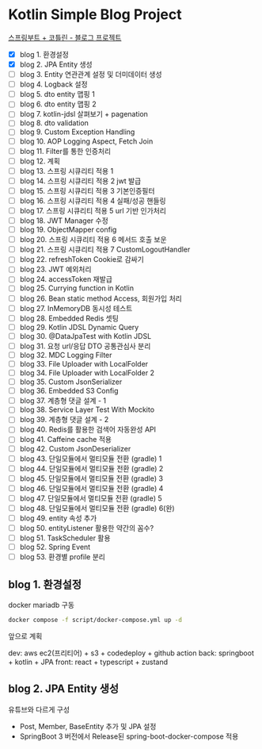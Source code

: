 # Kotlin Simple Blog Project

[스프링부트 + 코틀린 - 블로그 프로젝트](https://www.youtube.com/playlist?list=PLiLLi47PCMPjdezfGUnayz5PwEfwAQCBi)

- [X] blog 1. 환경설정
- [X] blog 2. JPA Entity 생성
- [ ] blog 3. Entity 연관관계 설정 및 더미데이터 생성
- [ ] blog 4. Logback 설정
- [ ] blog 5. dto entity 맵핑 1
- [ ] blog 6. dto entity 맵핑 2
- [ ] blog 7. kotlin-jdsl 살펴보기 + pagenation
- [ ] blog 8. dto validation
- [ ] blog 9. Custom Exception Handling
- [ ] blog 10. AOP Logging Aspect, Fetch Join
- [ ] blog 11. Filter를 통한 인증처리
- [ ] blog 12. 계획
- [ ] blog 13. 스프링 시큐리티 적용 1
- [ ] blog 14. 스프링 시큐리티 적용 2 jwt 발급
- [ ] blog 15. 스프링 시큐리티 적용 3 기본인증필터
- [ ] blog 16. 스프링 시큐리티 적용 4 실패/성공 핸들링
- [ ] blog 17. 스프링 시큐리티 적용 5 url 기반 인가처리
- [ ] blog 18. JWT Manager 수정
- [ ] blog 19. ObjectMapper config
- [ ] blog 20. 스프링 시큐리티 적용 6 메서드 호출 보운
- [ ] blog 21. 스프링 시큐리티 적용 7 CustomLogoutHandler
- [ ] blog 22. refreshToken Cookie로 감싸기
- [ ] blog 23. JWT 예외처리
- [ ] blog 24. accessToken 재발급
- [ ] blog 25. Currying function in Kotlin
- [ ] blog 26. Bean static method Access, 회원가입 처리
- [ ] blog 27. InMemoryDB 동시성 테스트
- [ ] blog 28. Embedded Redis 셋팅
- [ ] blog 29. Kotlin JDSL Dynamic Query
- [ ] blog 30. @DataJpaTest with Kotlin JDSL
- [ ] blog 31. 요청 url/응답 DTO 공통관심사 분리
- [ ] blog 32. MDC Logging Filter
- [ ] blog 33. File Uploader with LocalFolder
- [ ] blog 34. File Uploader with LocalFolder 2
- [ ] blog 35. Custom JsonSerializer
- [ ] blog 36. Embedded S3 Config
- [ ] blog 37. 계층형 댓글 설계 - 1
- [ ] blog 38. Service Layer Test With Mockito
- [ ] blog 39. 계층형 댓글 설계 - 2
- [ ] blog 40. Redis를 활용한 검색어 자동완성 API
- [ ] blog 41. Caffeine cache 적용
- [ ] blog 42. Custom JsonDeserializer
- [ ] blog 43. 단일모듈에서 멀티모듈 전환 (gradle) 1
- [ ] blog 44. 단일모듈에서 멀티모듈 전환 (gradle) 2
- [ ] blog 45. 단일모듈에서 멀티모듈 전환 (gradle) 3
- [ ] blog 46. 단일모듈에서 멀티모듈 전환 (gradle) 4
- [ ] blog 47. 단일모듈에서 멀티모듈 전환 (gradle) 5
- [ ] blog 48. 단일모듈에서 멀티모듈 전환 (gradle) 6(완)
- [ ] blog 49. entity 속성 추가
- [ ] blog 50. entityListener 활용한 약간의 꼼수?
- [ ] blog 51. TaskScheduler 활용
- [ ] blog 52. Spring Event
- [ ] blog 53. 환경별 profile 분리

## blog 1. 환경설정
docker mariadb 구동
```bash
docker compose -f script/docker-compose.yml up -d
```

앞으로 계획

dev: aws ec2(프리티어) + s3 + codedeploy + github action
back: springboot + kotlin + JPA
front: react + typescript + zustand

## blog 2. JPA Entity 생성
유튜브와 다르게 구성

- Post, Member, BaseEntity 추가 및 JPA 설정
- SpringBoot 3 버전에서 Release된 spring-boot-docker-compose 적용
